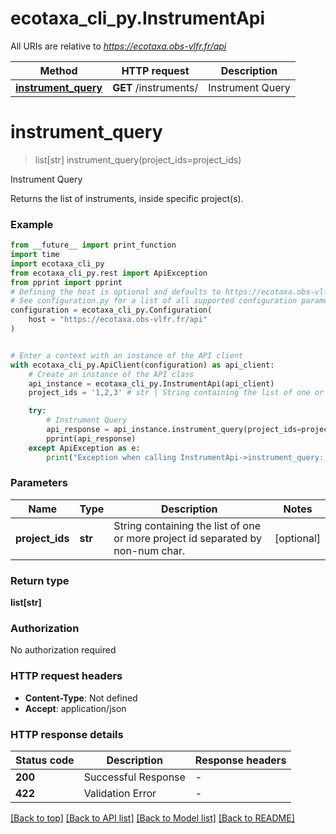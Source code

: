 # ecotaxa_cli_py.InstrumentApi

All URIs are relative to *https://ecotaxa.obs-vlfr.fr/api*

Method | HTTP request | Description
------------- | ------------- | -------------
[**instrument_query**](InstrumentApi.md#instrument_query) | **GET** /instruments/ | Instrument Query


# **instrument_query**
> list[str] instrument_query(project_ids=project_ids)

Instrument Query

Returns the list of instruments, inside specific project(s).

### Example

```python
from __future__ import print_function
import time
import ecotaxa_cli_py
from ecotaxa_cli_py.rest import ApiException
from pprint import pprint
# Defining the host is optional and defaults to https://ecotaxa.obs-vlfr.fr/api
# See configuration.py for a list of all supported configuration parameters.
configuration = ecotaxa_cli_py.Configuration(
    host = "https://ecotaxa.obs-vlfr.fr/api"
)


# Enter a context with an instance of the API client
with ecotaxa_cli_py.ApiClient(configuration) as api_client:
    # Create an instance of the API class
    api_instance = ecotaxa_cli_py.InstrumentApi(api_client)
    project_ids = '1,2,3' # str | String containing the list of one or more project id separated by non-num char. (optional)

    try:
        # Instrument Query
        api_response = api_instance.instrument_query(project_ids=project_ids)
        pprint(api_response)
    except ApiException as e:
        print("Exception when calling InstrumentApi->instrument_query: %s\n" % e)
```

### Parameters

Name | Type | Description  | Notes
------------- | ------------- | ------------- | -------------
 **project_ids** | **str**| String containing the list of one or more project id separated by non-num char. | [optional] 

### Return type

**list[str]**

### Authorization

No authorization required

### HTTP request headers

 - **Content-Type**: Not defined
 - **Accept**: application/json

### HTTP response details
| Status code | Description | Response headers |
|-------------|-------------|------------------|
**200** | Successful Response |  -  |
**422** | Validation Error |  -  |

[[Back to top]](#) [[Back to API list]](../README.md#documentation-for-api-endpoints) [[Back to Model list]](../README.md#documentation-for-models) [[Back to README]](../README.md)

